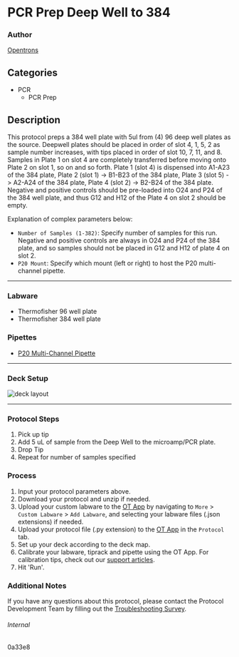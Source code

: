 # PCR Prep Deep Well to 384

### Author
[Opentrons](https://opentrons.com/)



## Categories
* PCR
	* PCR Prep

## Description
This protocol preps a 384 well plate with 5ul from (4) 96 deep well plates as the source. Deepwell plates should be placed in order of slot 4, 1, 5, 2 as sample number increases, with tips placed in order of slot 10, 7, 11, and 8. Samples in Plate 1 on slot 4 are completely transferred before moving onto Plate 2 on slot 1, so on and so forth. Plate 1 (slot 4) is dispensed into A1-A23 of the 384 plate, Plate 2 (slot 1) -> B1-B23 of the 384 plate, Plate 3 (slot 5) -> A2-A24 of the 384 plate, Plate 4 (slot 2) -> B2-B24 of the 384 plate. Negative and positive controls should be pre-loaded into O24 and P24 of the 384 well plate, and thus G12 and H12 of the Plate 4 on slot 2 should be empty.


Explanation of complex parameters below:
* `Number of Samples (1-382)`: Specify number of samples for this run. Negative and positive controls are always in O24 and P24 of the 384 plate, and so samples should not be placed in G12 and H12 of plate 4 on slot 2.
* `P20 Mount`: Specify which mount (left or right) to host the P20 multi-channel pipette.

---

### Labware
* Thermofisher 96 well plate
* Thermofisher 384 well plate

### Pipettes
* [P20 Multi-Channel Pipette](https://shop.opentrons.com/8-channel-electronic-pipette/?_gl=1*1cts5dn*_ga*MTM2NTEwNjE0OS4xNjIxMzYxMzU4*_ga_GNSMNLW4RY*MTY1ODg0MTkzMS4xMDA2LjEuMTY1ODg0NDkwNS4w)

---

### Deck Setup
![deck layout](https://opentrons-protocol-library-website.s3.amazonaws.com/custom-README-images/0a33e8/Screen+Shot+2022-07-26+at+10.09.22+AM.png)

---

### Protocol Steps
1. Pick up tip
2. Add 5 uL of sample from the Deep Well to the microamp/PCR plate.
3. Drop Tip
4. Repeat for number of samples specified

### Process
1. Input your protocol parameters above.
2. Download your protocol and unzip if needed.
3. Upload your custom labware to the [OT App](https://opentrons.com/ot-app) by navigating to `More` > `Custom Labware` > `Add Labware`, and selecting your labware files (.json extensions) if needed.
4. Upload your protocol file (.py extension) to the [OT App](https://opentrons.com/ot-app) in the `Protocol` tab.
5. Set up your deck according to the deck map.
6. Calibrate your labware, tiprack and pipette using the OT App. For calibration tips, check out our [support articles](https://support.opentrons.com/en/collections/1559720-guide-for-getting-started-with-the-ot-2).
7. Hit 'Run'.

### Additional Notes
If you have any questions about this protocol, please contact the Protocol Development Team by filling out the [Troubleshooting Survey](https://protocol-troubleshooting.paperform.co/).

###### Internal
0a33e8
